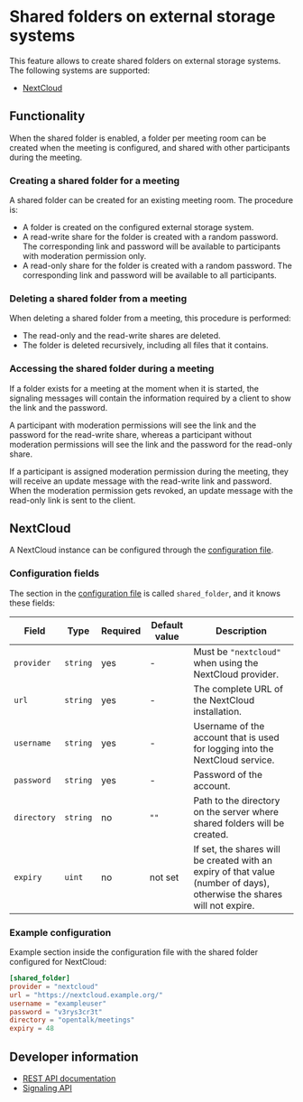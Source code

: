 # Shared folders on external storage systems

This feature allows to create shared folders on external storage systems. The
following systems are supported:

- [NextCloud](https://nextcloud.com/)

## Functionality

When the shared folder is enabled, a folder per meeting room can be created
when the meeting is configured, and shared with other participants during the
meeting.

### Creating a shared folder for a meeting

A shared folder can be created for an existing meeting room. The procedure is:

- A folder is created on the configured external storage system.
- A read-write share for the folder is created with a random password. The
  corresponding link and password will be available to participants with
  moderation permission only.
- A read-only share for the folder is created with a random password. The
  corresponding link and password will be available to all participants.

### Deleting a shared folder from a meeting

When deleting a shared folder from a meeting, this procedure is performed:

- The read-only and the read-write shares are deleted.
- The folder is deleted recursively, including all files that it contains.

### Accessing the shared folder during a meeting

If a folder exists for a meeting at the moment when it is started, the signaling messages
will contain the information required by a client to show the link and the password.

A participant with moderation permissions will see the link and the password for
the read-write share, whereas a participant without moderation permissions will
see the link and the password for the read-only share.

If a participant is assigned moderation permission during the meeting, they will
receive an update message with the read-write link and password. When the moderation
permission gets revoked, an update message with the read-only link is sent to the
client.

## NextCloud

A NextCloud instance can be configured through the [configuration file](configuration.md).

### Configuration fields

The section in the [configuration file](configuration.md) is called `shared_folder`, and it knows these fields:

| Field       | Type     | Required | Default value | Description                                                                                                             |
| ----------- | -------- | -------- | ------------- | ----------------------------------------------------------------------------------------------------------------------- |
| `provider`  | `string` | yes      | -             | Must be `"nextcloud"` when using the NextCloud provider.                                                                |
| `url`       | `string` | yes      | -             | The complete URL of the NextCloud installation.                                                                         |
| `username`  | `string` | yes      | -             | Username of the account that is used for logging into the NextCloud service.                                            |
| `password`  | `string` | yes      | -             | Password of the account.                                                                                                |
| `directory` | `string` | no       | `""`          | Path to the directory on the server where shared folders will be created.                                               |
| `expiry`    | `uint`   | no       | not set       | If set, the shares will be created with an expiry of that value (number of days), otherwise the shares will not expire. |

### Example configuration

Example section inside the configuration file with the shared folder configured for NextCloud:

```toml
[shared_folder]
provider = "nextcloud"
url = "https://nextcloud.example.org/"
username = "exampleuser"
password = "v3rys3cr3t"
directory = "opentalk/meetings"
expiry = 48
```

## Developer information

- [REST API documentation](https://opentalk.eu/docs/developer/rest/#tag/shared_folder)
- [Signaling API](../signaling/reference/shared_folder.md)
